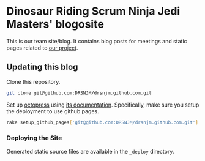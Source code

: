# Dinosaur Riding Scrum Ninja Jedi Masters' blogosite

This is our team site/blog. It contains blog posts for meetings and static pages
related to [our project](https://github.com/DRSNJM/board-ultimatum).

## Updating this blog

Clone this repository.

```bash
git clone git@github.com:DRSNJM/drsnjm.github.com.git
```

Set up [octopress](http://octopress.org/) using [its
documentation](http://octopress.org/docs/). Specifically, make sure you setup
the deployment to use github pages.

```bash
rake setup_github_pages['git@github.com:DRSNJM/drsnjm.github.com.git']
```

### Deploying the Site

Generated static source files are available in the `_deploy` directory.

